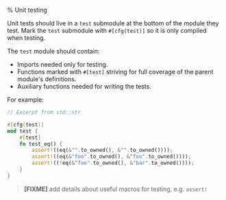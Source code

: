 % Unit testing

Unit tests should live in a `test` submodule at the bottom of the module they
test. Mark the `test` submodule with `#[cfg(test)]` so it is only compiled when
testing.

The `test` module should contain:
* Imports needed only for testing.
* Functions marked with `#[test]` striving for full coverage of the parent module's
  definitions.
* Auxiliary functions needed for writing the tests.

For example:

``` rust
// Excerpt from std::str

#[cfg(test)]
mod test {
    #[test]
    fn test_eq() {
        assert!((eq(&"".to_owned(), &"".to_owned())));
        assert!((eq(&"foo".to_owned(), &"foo".to_owned())));
        assert!((!eq(&"foo".to_owned(), &"bar".to_owned())));
    }
}
```

> **[FIXME]** add details about useful macros for testing, e.g. `assert!`
